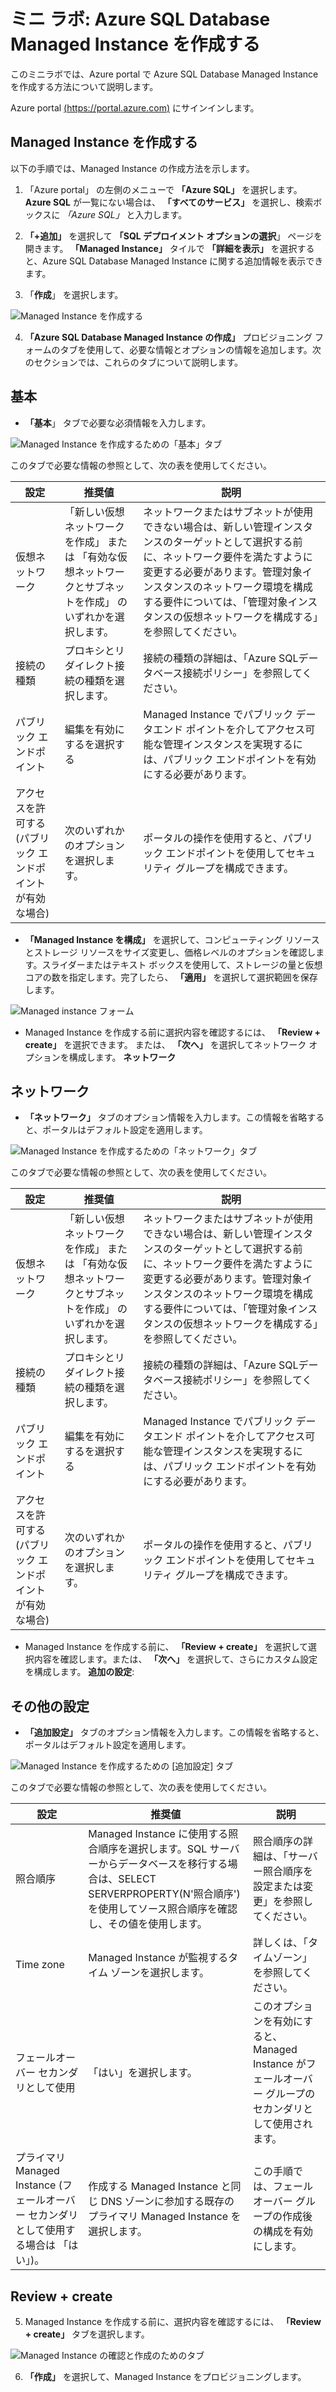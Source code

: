 ﻿# ミニ ラボ: Azure SQL Database Managed Instance を作成する

このミニラボでは、Azure portal で Azure SQL Database Managed Instance を作成する方法について説明します。

Azure portal [(https://portal.azure.com)](https://portal.azure.com/) にサインインします。

## Managed Instance を作成する

以下の手順では、Managed Instance の作成方法を示します。

1. 「Azure portal」 の左側のメニューで  **「Azure SQL」** を選択します。 **Azure SQL** が一覧にない場合は、 **「すべてのサービス」** を選択し、検索ボックスに *「Azure SQL」* と入力します。

2. **「+追加」** を選択して **「SQL デプロイメント オプションの選択**」 ページを開きます。 **「Managed Instance」** タイルで **「詳細を表示」** を選択すると、Azure SQL Database Managed Instance に関する追加情報を表示できます。

3. 「**作成**」 を選択します。

![Managed Instance を作成する](../../Linked_Image_Files/demo_managed_sql_image1.png)

4. **「Azure SQL Database Managed Instance の作成」** プロビジョニング フォームのタブを使用して、必要な情報とオプションの情報を追加します。次のセクションでは、これらのタブについて説明します。

## 基本

* **「基本**」 タブで必要な必須情報を入力します。

![Managed Instance を作成するための「基本」タブ](../../Linked_Image_Files/demo_managed_sql_image2.png)

このタブで必要な情報の参照として、次の表を使用してください。

| 設定 | 推奨値 | 説明  |
|---------------------------------------------------|---------------------------------------------------------------------------------|-------------------------------------------------------------------------------------------------------------------------------------------------------------------------------------------------------------------------------------------------------------------------------------------------------------------------------------------------------------------------------------------------------------------------------------------------------------------------------------------------------------------------------------------------------------------------------------------------------------------------------------------------------------------------------------------------------------|
| 仮想ネットワーク | 「新しい仮想ネットワークを作成」 または 「有効な仮想ネットワークとサブネットを作成」 のいずれかを選択します。 | ネットワークまたはサブネットが使用できない場合は、新しい管理インスタンスのターゲットとして選択する前に、ネットワーク要件を満たすように変更する必要があります。管理対象インスタンスのネットワーク環境を構成する要件については、「管理対象インスタンスの仮想ネットワークを構成する」を参照してください。 |
| 接続の種類 | プロキシとリダイレクト接続の種類を選択します。 | 接続の種類の詳細は、「Azure SQLデータベース接続ポリシー」を参照してください。 |
| パブリック エンドポイント | 編集を有効にするを選択する | Managed Instance でパブリック データエンド ポイントを介してアクセス可能な管理インスタンスを実現するには、パブリック エンドポイントを有効にする必要があります。 |
| アクセスを許可する (パブリック エンドポイントが有効な場合) | 次のいずれかのオプションを選択します。 | ポータルの操作を使用すると、パブリック エンドポイントを使用してセキュリティ グループを構成できます。<br>  |


* **「Managed Instance を構成」** を選択して、コンピューティング リソースとストレージ リソースをサイズ変更し、価格レベルのオプションを確認します。スライダーまたはテキスト ボックスを使用して、ストレージの量と仮想コアの数を指定します。完了したら、 **「適用」** を選択して選択範囲を保存します。

![Managed instance フォーム](../../Linked_Image_Files/demo_managed_sql_image3.png)

* Managed Instance を作成する前に選択内容を確認するには、 **「Review + create」** を選択できます。  または、 **「次へ」** を選択してネットワーク オプションを構成します。 **ネットワーク**

## ネットワーク

* **「ネットワーク」** タブのオプション情報を入力します。この情報を省略すると、ポータルはデフォルト設定を適用します。

![Managed Instance を作成するための「ネットワーク」タブ](../../Linked_Image_Files/demo_managed_sql_image4.png)

このタブで必要な情報の参照として、次の表を使用してください。

| 設定 | 推奨値 | 説明  |
|---------------------------------------------------|---------------------------------------------------------------------------------|------------------------------------------------------------------------------------------------------------------------------------------------------------------------------------------------------------------------------------------------------------------------------------------------------------------------------|
| 仮想ネットワーク | 「新しい仮想ネットワークを作成」 または 「有効な仮想ネットワークとサブネットを作成」 のいずれかを選択します。 | ネットワークまたはサブネットが使用できない場合は、新しい管理インスタンスのターゲットとして選択する前に、ネットワーク要件を満たすように変更する必要があります。管理対象インスタンスのネットワーク環境を構成する要件については、「管理対象インスタンスの仮想ネットワークを構成する」を参照してください。 |
| 接続の種類 | プロキシとリダイレクト接続の種類を選択します。 | 接続の種類の詳細は、「Azure SQLデータベース接続ポリシー」を参照してください。 |
| パブリック エンドポイント | 編集を有効にするを選択する | Managed Instance でパブリック データエンド ポイントを介してアクセス可能な管理インスタンスを実現するには、パブリック エンドポイントを有効にする必要があります。 |
| アクセスを許可する (パブリック エンドポイントが有効な場合) | 次のいずれかのオプションを選択します。 | ポータルの操作を使用すると、パブリック エンドポイントを使用してセキュリティ グループを構成できます。<br>  |

* Managed Instance を作成する前に、 **「Review + create」** を選択して選択内容を確認します。または、 **「次へ」** を選択して、さらにカスタム設定を構成します。 **追加の設定**:

## その他の設定

* **「追加設定」** タブのオプション情報を入力します。この情報を省略すると、ポータルはデフォルト設定を適用します。

![Managed Instance を作成するための [追加設定] タブ](../../Linked_Image_Files/demo_managed_sql_image5.png)

このタブで必要な情報の参照として、次の表を使用してください。

| 設定 | 推奨値 | 説明  |
|-----------------------------------------------------------------------|------------------------------------------------------------------------------------------------------------------------------------------------------------------------------------------------------------|-----------------------------------------------------------------------------------------------------------------------------------------------------------------------|
| 照合順序 | Managed Instance に使用する照合順序を選択します。SQL サーバーからデータベースを移行する場合は、SELECT SERVERPROPERTY(N'照合順序')を使用してソース照合順序を確認し、その値を使用します。 | 照合順序の詳細は、「サーバー照合順序を設定または変更」を参照してください。 |
| Time zone | Managed Instance が監視するタイム ゾーンを選択します。 | 詳しくは、「タイムゾーン」を参照してください。 |
| フェールオーバー セカンダリとして使用 | 「はい」を選択します。 | このオプションを有効にすると、Managed Instance がフェールオーバー グループのセカンダリとして使用されます。 |
| プライマリ Managed Instance (フェールオーバー セカンダリとして使用する場合は 「はい」)。 | 作成する Managed Instance と同じ DNS ゾーンに参加する既存のプライマリ Managed Instance を選択します。 | この手順では、フェールオーバー グループの作成後の構成を有効にします。  |


## Review + create

5. Managed Instance を作成する前に、選択内容を確認するには、 **「Review + create」** タブを選択します。

![Managed Instance の確認と作成のためのタブ](../../Linked_Image_Files/demo_managed_sql_image6.png)

6. **「作成」** を選択して、Managed Instance をプロビジョニングします。

 

